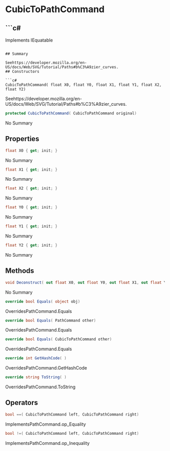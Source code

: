 # CubicToPathCommand

## ```c#
Implements IEquatable<CubicToPathCommand>
```

## Summary

Seehttps://developer.mozilla.org/en-US/docs/Web/SVG/Tutorial/Paths#b%C3%A9zier_curves.
## Constructors

```c#
CubicToPathCommand( float X0, float Y0, float X1, float Y1, float X2, float Y2) 
```
Seehttps://developer.mozilla.org/en-US/docs/Web/SVG/Tutorial/Paths#b%C3%A9zier_curves.
```c#
protected CubicToPathCommand( CubicToPathCommand original) 
```
No Summary
## Properties

```c#
float X0 { get; init; } 
```
No Summary
```c#
float X1 { get; init; } 
```
No Summary
```c#
float X2 { get; init; } 
```
No Summary
```c#
float Y0 { get; init; } 
```
No Summary
```c#
float Y1 { get; init; } 
```
No Summary
```c#
float Y2 { get; init; } 
```
No Summary
## Methods

```c#
void Deconstruct( out float X0, out float Y0, out float X1, out float Y1, out float X2, out float Y2) 
```
No Summary
```c#
override bool Equals( object obj) 
```
OverridesPathCommand.Equals
```c#
override bool Equals( PathCommand other) 
```
OverridesPathCommand.Equals
```c#
override bool Equals( CubicToPathCommand other) 
```
OverridesPathCommand.Equals
```c#
override int GetHashCode( ) 
```
OverridesPathCommand.GetHashCode
```c#
override string ToString( ) 
```
OverridesPathCommand.ToString
## Operators

```c#
bool ==( CubicToPathCommand left, CubicToPathCommand right) 
```
ImplementsPathCommand.op_Equality
```c#
bool !=( CubicToPathCommand left, CubicToPathCommand right) 
```
ImplementsPathCommand.op_Inequality
